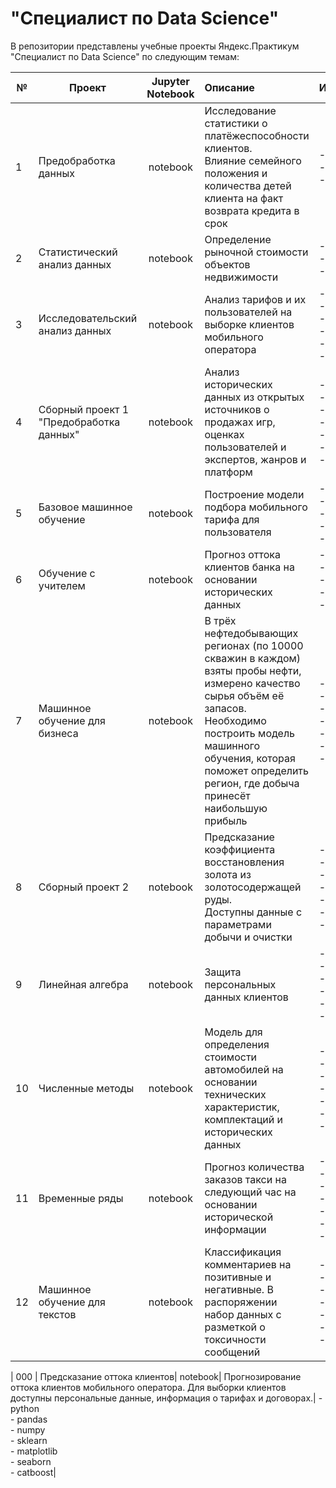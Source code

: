 # "Специалист по Data Science"

В репозитории представлены учебные проекты Яндекс.Практикум "Специалист по Data Science" по следующим темам:


| № | Проект                                  | Jupyter Notebook | Описание          |Инструменты       |  
| - |  -------------------------------------- |:----------------:| :---------------- |:---------------- |
| 1 | Предобработка данных | notebook         | Исследование статистики о платёжеспособности клиентов.<br>Влияние семейного положения и количества детей клиента на факт возврата кредита в срок | -python<br>-pandas<br>-pymystem3 |
| 2 | Статистический анализ данных | notebook | Определение рыночной стоимости объектов недвижимости | - python<br>- pandas<br>- pymystem3 |
| 3 | Исследовательский анализ данных | notebook | Анализ тарифов и их пользователей на выборке клиентов мобильного оператора | - pandas<br>- scipy<br>- math<br>- matplotlib<br>- seaborn<br>- plotly |
| 4 | Сборный проект 1 "Предобработка данных" | notebook | Анализ исторических данных из открытых источников о продажах игр, оценках пользователей и экспертов, жанров и платформ | - python<br>- pandas<br>- scipy<br>- math<br>- matplotlib<br>- seaborn<br>- plotly |
| 5	| Базовое машинное обучение |	notebook | Построение модели подбора мобильного тарифа для пользователя	| - python<br>- pandas<br>- sklearn<br>- matplotlib<br>- seaborn|
| 6 |Обучение с учителем|	notebook	|Прогноз оттока клиентов банка на основании исторических данных	|- python<br>- pandas<br>- sklearn<br>- matplotlib<br>- seaborn|
| 7 |Машинное обучение для бизнеса|	notebook|	В трёх нефтедобывающих регионах (по 10000 скважин в каждом) взяты пробы нефти, измерено качество сырья объём её запасов. Необходимо построить модель машинного обучения, которая поможет определить регион, где добыча принесёт наибольшую прибыль |	- python<br>- pandas<br>- numpy<br>- sklearn<br>- scipy<br>- matplotlib<br>- seaborn|
| 8	|Сборный проект 2	|notebook |	Предсказание коэффициента восстановления золота из золотосодержащей руды.<br> Доступны данные с параметрами добычи и очистки |	- python<br>- pandas<br>- numpy<br>- sklearn<br>- scipy<br>- matplotlib<br>- seaborn|
| 9	| Линейная алгебра |	notebook | Защита персональных данных клиентов	| - python<br>- pandas<br>- sklearn<br>- lightgbm<br>- matplotlib<br>- seaborn |
| 10	|Численные методы |	notebook | Модель для определения стоимости автомобилей на основании технических характеристик, комплектаций и исторических данных	| - python<br>- pandas<br>- sklearn<br>- lightgbm<br>- matplotlib<br>- seaborn<br>- flask |
| 11	|Временные ряды	|notebook	|Прогноз количества заказов такси на следующий час на основании исторической информации	|- python<br>- pandas<br>- numpy<br>- sklearn<br>- statsmodels<br>- matplotlib<br>- seaborn|
| 12	| Машинное обучение для текстов |	notebook	|Классификация комментариев на позитивные и негативные. В распоряжении набор данных с разметкой о токсичности сообщений|	- python<br>- pandas<br>- numpy<br>- sklearn<br>- nltk<br>- matplotlib<br>- seaborn|

| 000 |	Предсказание оттока клиентов|	notebook|	Прогнозирование оттока клиентов мобильного оператора. Для выборки клиентов доступны персональные данные, информация о тарифах и договорах.|	- python<br>- pandas<br>- numpy<br>- sklearn<br>- matplotlib<br>- seaborn<br>- catboost|
